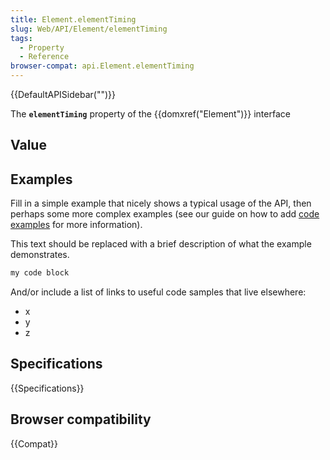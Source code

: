 ```yaml
---
title: Element.elementTiming
slug: Web/API/Element/elementTiming
tags:
  - Property
  - Reference
browser-compat: api.Element.elementTiming
---
```

{{DefaultAPISidebar("")}}

The **`elementTiming`** property of the {{domxref("Element")}} interface 

## Value



## Examples

Fill in a simple example that nicely shows a typical usage of the API, then perhaps some more complex examples (see our guide on how to add [code examples](/en-US/docs/MDN/Contribute/Structures/Code_examples) for more information).

This text should be replaced with a brief description of what the example demonstrates.

```js
my code block
```

And/or include a list of links to useful code samples that live elsewhere:

*   x
*   y
*   z

## Specifications

{{Specifications}}

## Browser compatibility

{{Compat}}


